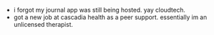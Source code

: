 *   i forgot my journal app was still being hosted. yay cloudtech.
*   got a new job at cascadia health as a peer support. essentially im an unlicensed therapist.